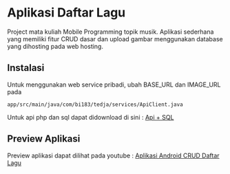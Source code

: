 # Aplikasi Daftar Lagu
Project mata kuliah Mobile Programming topik musik. Aplikasi sederhana yang memiliki fitur CRUD dasar dan upload gambar menggunakan database yang dihosting pada web hosting.

## Instalasi
Untuk menggunakan web service pribadi, ubah BASE_URL dan IMAGE_URL pada 
```
app/src/main/java/com/bi183/tedja/services/ApiClient.java
```
Untuk api php dan sql dapat didownload di sini : [Api + SQL](https://www.dropbox.com/s/s4ap6mabddivfem/lagu-api.zip?dl=0)
## Preview Aplikasi
Preview aplikasi dapat dilihat pada youtube : [Aplikasi Android CRUD Daftar Lagu](https://youtu.be/7faASP4qDjc)

